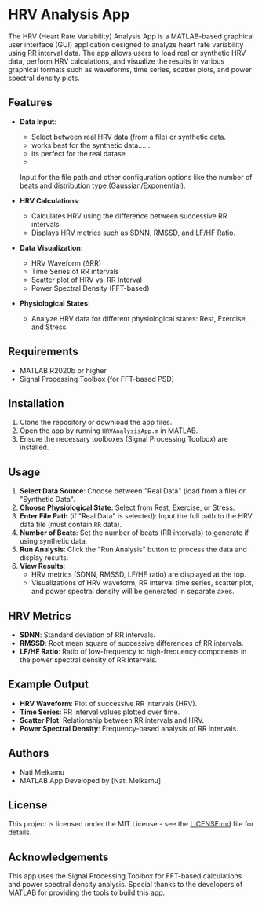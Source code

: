 # HRV Analysis App

The HRV (Heart Rate Variability) Analysis App is a MATLAB-based graphical user interface (GUI) application designed to analyze heart rate variability using RR interval data. The app allows users to load real or synthetic HRV data, perform HRV calculations, and visualize the results in various graphical formats such as waveforms, time series, scatter plots, and power spectral density plots.

## Features

- **Data Input**:

  - Select between real HRV data (from a file) or synthetic data.
  - works best for the synthetic data.......
  - its perfect for the real datase
  -

  Input for the file path and other configuration options like the number of beats and distribution type (Gaussian/Exponential).

- **HRV Calculations**:

  - Calculates HRV using the difference between successive RR intervals.
  - Displays HRV metrics such as SDNN, RMSSD, and LF/HF Ratio.

- **Data Visualization**:

  - HRV Waveform (ΔRR)
  - Time Series of RR intervals
  - Scatter plot of HRV vs. RR Interval
  - Power Spectral Density (FFT-based)

- **Physiological States**:

  - Analyze HRV data for different physiological states: Rest, Exercise, and Stress.

## Requirements

- MATLAB R2020b or higher
- Signal Processing Toolbox (for FFT-based PSD)

## Installation

1. Clone the repository or download the app files.
2. Open the app by running `HRVAnalysisApp.m` in MATLAB.
3. Ensure the necessary toolboxes (Signal Processing Toolbox) are installed.

## Usage

1. **Select Data Source**: Choose between "Real Data" (load from a file) or "Synthetic Data".
2. **Choose Physiological State**: Select from Rest, Exercise, or Stress.
3. **Enter File Path** (if "Real Data" is selected): Input the full path to the HRV data file (must contain `RR` data).
4. **Number of Beats**: Set the number of beats (RR intervals) to generate if using synthetic data.
5. **Run Analysis**: Click the "Run Analysis" button to process the data and display results.
6. **View Results**:
   - HRV metrics (SDNN, RMSSD, LF/HF ratio) are displayed at the top.
   - Visualizations of HRV waveform, RR interval time series, scatter plot, and power spectral density will be generated in separate axes.

## HRV Metrics

- **SDNN**: Standard deviation of RR intervals.
- **RMSSD**: Root mean square of successive differences of RR intervals.
- **LF/HF Ratio**: Ratio of low-frequency to high-frequency components in the power spectral density of RR intervals.

## Example Output

- **HRV Waveform**: Plot of successive RR intervals (HRV).
- **Time Series**: RR interval values plotted over time.
- **Scatter Plot**: Relationship between RR intervals and HRV.
- **Power Spectral Density**: Frequency-based analysis of RR intervals.

## Authors

- Nati Melkamu
- MATLAB App Developed by [Nati Melkamu]

## License

This project is licensed under the MIT License - see the [LICENSE.md](LICENSE.md) file for details.

## Acknowledgements

This app uses the Signal Processing Toolbox for FFT-based calculations and power spectral density analysis. Special thanks to the developers of MATLAB for providing the tools to build this app.

